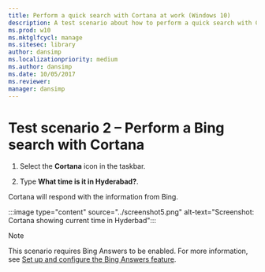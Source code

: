 ```yaml
---
title: Perform a quick search with Cortana at work (Windows 10)
description: A test scenario about how to perform a quick search with Cortana at work.
ms.prod: w10
ms.mktglfcycl: manage
ms.sitesec: library
author: dansimp
ms.localizationpriority: medium
ms.author: dansimp
ms.date: 10/05/2017
ms.reviewer: 
manager: dansimp
---
```


# Test scenario 2 – Perform a Bing search with Cortana

1. Select the  **Cortana**  icon in the taskbar.

2. Type **What time is it in Hyderabad?**.

Cortana will respond with the information from Bing.

:::image type="content" source="../screenshot5.png" alt-text="Screenshot: Cortana showing current time in Hyderbad":::

>[!NOTE]
>This scenario requires Bing Answers to be enabled. For more information, see [Set up and configure the Bing Answers feature](https://docs.microsoft.com/windows/configuration/cortana-at-work/set-up-and-test-cortana-in-windows-10#set-up-and-configure-the-bing-answers-feature).